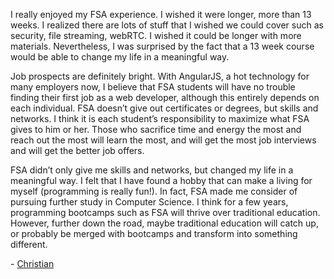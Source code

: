   

I really enjoyed my FSA experience. I wished it were longer, more than 13
weeks. I realized there are lots of stuff that I wished we could cover such as
security, file streaming, webRTC. I wished it could be longer with more
materials. Nevertheless, I was surprised by the fact that a 13 week course
would be able to change my life in a meaningful way.

  

Job prospects are definitely bright. With AngularJS, a hot technology for many
employers now, I believe that FSA students will have no trouble finding their
first job as a web developer, although this entirely depends on each
individual. FSA doesn’t give out certificates or degrees, but skills and
networks. I think it is each student’s responsibility to maximize what FSA
gives to him or her. Those who sacrifice time and energy the most and reach
out the most will learn the most, and will get the most job interviews and
will get the better job offers.

  

FSA didn’t only give me skills and networks, but changed my life in a
meaningful way. I felt that I have found a hobby that can make a living for
myself (programming is really fun!). In fact, FSA made me consider of pursuing
further study in Computer Science. I think for a few years, programming
bootcamps such as FSA will thrive over traditional education. However, further
down the road, maybe traditional education will catch up, or probably be
merged with bootcamps and transform into something different.

\- [Christian](https://twitter.com/christianmsakai)  

